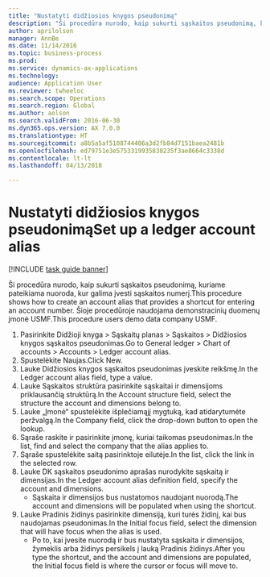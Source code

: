 ```yaml
--- 
title: "Nustatyti didžiosios knygos pseudonimą"
description: "Ši procedūra nurodo, kaip sukurti sąskaitos pseudonimą, kuriame pateikiama nuoroda, kur galima įvesti sąskaitos numerį."
author: aprilolson
manager: AnnBe
ms.date: 11/14/2016
ms.topic: business-process
ms.prod: 
ms.service: dynamics-ax-applications
ms.technology: 
audience: Application User
ms.reviewer: twheeloc
ms.search.scope: Operations
ms.search.region: Global
ms.author: aolson
ms.search.validFrom: 2016-06-30
ms.dyn365.ops.version: AX 7.0.0
ms.translationtype: HT
ms.sourcegitcommit: a8b5a5af5108744406a3d2fb84d7151baea2481b
ms.openlocfilehash: ed79751e3e5753319935838235f3ae8664c3338d
ms.contentlocale: lt-lt
ms.lasthandoff: 04/13/2018

---
```

# <a name="set-up-a-ledger-account-alias"></a><span data-ttu-id="85b19-103">Nustatyti didžiosios knygos pseudonimą</span><span class="sxs-lookup"><span data-stu-id="85b19-103">Set up a ledger account alias</span></span>

[!INCLUDE [task guide banner](../../includes/task-guide-banner.md)]

<span data-ttu-id="85b19-104">Ši procedūra nurodo, kaip sukurti sąskaitos pseudonimą, kuriame pateikiama nuoroda, kur galima įvesti sąskaitos numerį.</span><span class="sxs-lookup"><span data-stu-id="85b19-104">This procedure shows how to create an account alias that provides a shortcut for entering an account number.</span></span> <span data-ttu-id="85b19-105">Šioje procedūroje naudojama demonstracinių duomenų įmonė USMF.</span><span class="sxs-lookup"><span data-stu-id="85b19-105">This procedure users demo data company USMF.</span></span>

1. <span data-ttu-id="85b19-106">Pasirinkite Didžioji knyga > Sąskaitų planas > Sąskaitos > Didžiosios knygos sąskaitos pseudonimas.</span><span class="sxs-lookup"><span data-stu-id="85b19-106">Go to General ledger > Chart of accounts > Accounts > Ledger account alias.</span></span>
2. <span data-ttu-id="85b19-107">Spustelėkite Naujas.</span><span class="sxs-lookup"><span data-stu-id="85b19-107">Click New.</span></span>
3. <span data-ttu-id="85b19-108">Lauke Didžiosios knygos sąskaitos pseudonimas įveskite reikšmę.</span><span class="sxs-lookup"><span data-stu-id="85b19-108">In the Ledger account alias field, type a value.</span></span>
4. <span data-ttu-id="85b19-109">Lauke Sąskaitos struktūra pasirinkite sąskaitai ir dimensijoms priklausančią struktūrą.</span><span class="sxs-lookup"><span data-stu-id="85b19-109">In the Account structure field, select the structure the account and dimensions belong to.</span></span>
5. <span data-ttu-id="85b19-110">Lauke „Įmonė“ spustelėkite išplečiamąjį mygtuką, kad atidarytumėte peržvalgą.</span><span class="sxs-lookup"><span data-stu-id="85b19-110">In the Company field, click the drop-down button to open the lookup.</span></span>
6. <span data-ttu-id="85b19-111">Sąraše raskite ir pasirinkite įmonę, kuriai taikomas pseudonimas.</span><span class="sxs-lookup"><span data-stu-id="85b19-111">In the list, find and select the company that the alias applies to.</span></span>
7. <span data-ttu-id="85b19-112">Sąraše spustelėkite saitą pasirinktoje eilutėje.</span><span class="sxs-lookup"><span data-stu-id="85b19-112">In the list, click the link in the selected row.</span></span>
8. <span data-ttu-id="85b19-113">Lauke DK sąskaitos pseudonimo aprašas nurodykite sąskaitą ir dimensijas.</span><span class="sxs-lookup"><span data-stu-id="85b19-113">In the Ledger account alias definition field, specify the account and dimensions.</span></span>
    * <span data-ttu-id="85b19-114">Sąskaita ir dimensijos bus nustatomos naudojant nuorodą.</span><span class="sxs-lookup"><span data-stu-id="85b19-114">The account and dimensions will be populated when using the shortcut.</span></span>  
9. <span data-ttu-id="85b19-115">Lauke Pradinis židinys pasirinkite dimensiją, kuri turės židinį, kai bus naudojamas pseudonimas.</span><span class="sxs-lookup"><span data-stu-id="85b19-115">In the Initial focus field, select the dimension that will have focus when the alias is used.</span></span>
    * <span data-ttu-id="85b19-116">Po to, kai įvesite nuorodą ir bus nustatyta sąskaita ir dimensijos, žymeklis arba židinys persikels į lauką Pradinis židinys.</span><span class="sxs-lookup"><span data-stu-id="85b19-116">After you type the shortcut, and the account and dimensions are populated, the Initial focus field is where the cursor or focus will move to.</span></span>  


